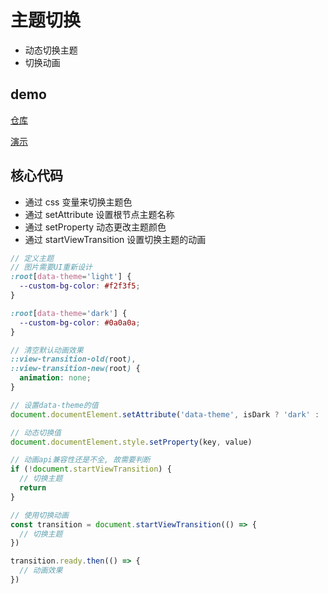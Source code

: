 # 主题切换

- 动态切换主题
- 切换动画

## demo

[仓库](https://github.com/Gilfoyle-sy/song_theme_switch)

[演示](https://gilfoyle-sy.github.io/song_theme_switch/#/)

## 核心代码

- 通过 css 变量来切换主题色
- 通过 setAttribute 设置根节点主题名称
- 通过 setProperty 动态更改主题颜色
- 通过 startViewTransition 设置切换主题的动画

```scss
// 定义主题
// 图片需要UI重新设计
:root[data-theme='light'] {
  --custom-bg-color: #f2f3f5;
}

:root[data-theme='dark'] {
  --custom-bg-color: #0a0a0a;
}

// 清空默认动画效果
::view-transition-old(root),
::view-transition-new(root) {
  animation: none;
}
```

```js
// 设置data-theme的值
document.documentElement.setAttribute('data-theme', isDark ? 'dark' : 'light')

// 动态切换值
document.documentElement.style.setProperty(key, value)

// 动画api兼容性还是不全, 故需要判断
if (!document.startViewTransition) {
  // 切换主题
  return
}

// 使用切换动画
const transition = document.startViewTransition(() => {
  // 切换主题
})

transition.ready.then(() => {
  // 动画效果
})
```
